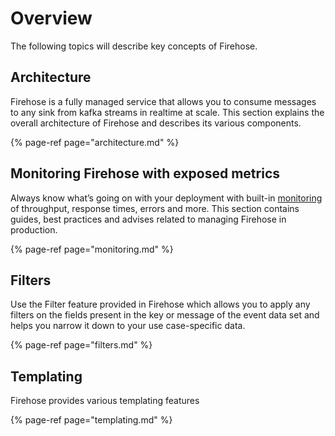 # Overview

The following topics will describe key concepts of Firehose.

## Architecture

Firehose is a fully managed service that allows you to consume messages to any sink from kafka streams in realtime at scale. This section explains the overall architecture of Firehose and describes its various components.

{% page-ref page="architecture.md" %}

## Monitoring Firehose with exposed metrics

Always know what’s going on with your deployment with built-in [monitoring](https://github.com/odpf/firehose/blob/main/docs/assets/firehose-grafana-dashboard.json) of throughput, response times, errors and more. This section contains guides, best practices and advises related to managing Firehose in production.

{% page-ref page="monitoring.md" %}

## Filters

Use the Filter feature provided in Firehose which allows you to apply any filters on the fields present in the key or message of the event data set and helps you narrow it down to your use case-specific data.

{% page-ref page="filters.md" %}

## Templating

Firehose provides various templating features

{% page-ref page="templating.md" %}

